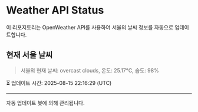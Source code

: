 
# Weather API Status

이 리포지토리는 OpenWeather API를 사용하여 서울의 날씨 정보를 자동으로 업데이트합니다.

## 현재 서울 날씨
> 서울의 현재 날씨: overcast clouds, 온도: 25.17°C, 습도: 98%

⏳ 업데이트 시간: 2025-08-15 22:16:29 (UTC)

---
자동 업데이트 봇에 의해 관리됩니다.
